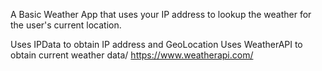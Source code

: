 A Basic Weather App that uses your IP address to lookup the weather for the user's current location.

Uses IPData to obtain IP address and GeoLocation
Uses WeatherAPI to obtain current weather data/
https://www.weatherapi.com/
